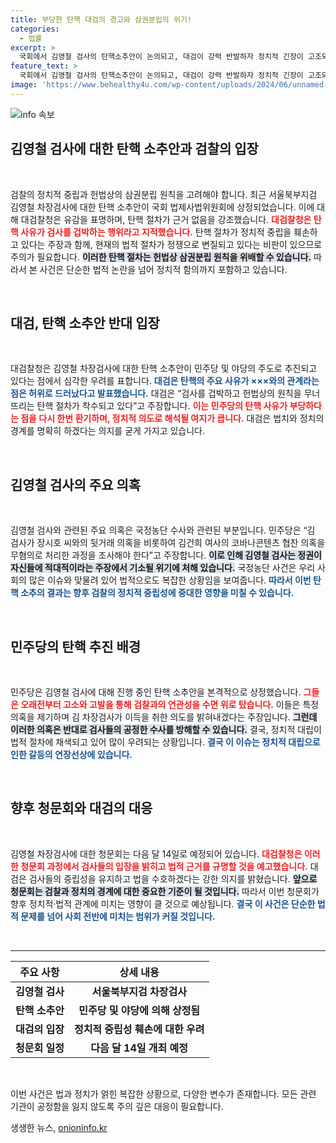 ```yaml
---
title: 부당한 탄핵 대검의 경고와 삼권분립의 위기!
categories:
  - 법률
excerpt: >
  국회에서 김영철 검사의 탄핵소추안이 논의되고, 대검이 강력 반발하자 정치적 긴장이 고조되고 있다. 헌법과 삼권분립을 저버린 이번 탄핵 절차가 과연 정당한 것인지, 귀추가 주목된다!
feature_text: >
  국회에서 김영철 검사의 탄핵소추안이 논의되고, 대검이 강력 반발하자 정치적 긴장이 고조되고 있다. 헌법과 삼권분립을 저버린 이번 탄핵 절차가 과연 정당한 것인지, 귀추가 주목된다!
image: 'https://www.behealthy4u.com/wp-content/uploads/2024/06/unnamed-file.png'
---
```


<p><img src="https://www.behealthy4u.com/wp-content/uploads/2024/06/unnamed-file.png" alt="info 속보" /></p>

<h2 data-ke-size="size26">김영철 검사에 대한 탄핵 소추안과 검찰의 입장</h2>

<p data-ke-size="size16">&nbsp;</p>

<p>검찰의 정치적 중립과 헌법상의 삼권분립 원칙을 고려해야 합니다. 최근 서울북부지검 김영철 차장검사에 대한 탄핵 소추안이 국회 법제사법위원회에 상정되었습니다. 이에 대해 대검찰청은 유감을 표명하며, 탄핵 절차가 근거 없음을 강조했습니다. <b><span style="color: #ee2323;">대검찰청은 탄핵 사유가 검사를 겁박하는 행위라고 지적했습니다.</span></b> 탄핵 절차가 정치적 중립을 훼손하고 있다는 주장과 함께, 현재의 법적 절차가 정쟁으로 변질되고 있다는 비판이 있으므로 주의가 필요합니다. <b><span style="background-color: #21538527;">이러한 탄핵 절차는 헌법상 삼권분립 원칙을 위배할 수 있습니다.</span></b> 따라서 본 사건은 단순한 법적 논란을 넘어 정치적 함의까지 포함하고 있습니다. </p>

<p data-ke-size="size16">&nbsp;</p>

<h2 data-ke-size="size26">대검, 탄핵 소추안 반대 입장</h2>

<p data-ke-size="size16">&nbsp;</p>

<p>대검찰청은 김영철 차장검사에 대한 탄핵 소추안이 민주당 및 야당의 주도로 추진되고 있다는 점에서 심각한 우려를 표합니다. <b><span style="color: #1a5490;">대검은 탄핵의 주요 사유가 ×××와의 관계라는 점은 허위로 드러났다고 발표했습니다.</span></b> 대검은 “검사를 겁박하고 헌법상의 원칙을 무너뜨리는 탄핵 절차가 착수되고 있다”고 주장합니다. <b><span style="color: #ee2323;">이는 민주당의 탄핵 사유가 부당하다는 점을 다시 한번 환기하며, 정치적 의도로 해석될 여지가 큽니다.</span></b> 대검은 법치와 정치의 경계를 명확히 하겠다는 의지를 굳게 가지고 있습니다. </p>

<p data-ke-size="size16">&nbsp;</p>

<h2 data-ke-size="size26">김영철 검사의 주요 의혹</h2>

<p data-ke-size="size16">&nbsp;</p>

<p>김영철 검사와 관련된 주요 의혹은 국정농단 수사와 관련된 부분입니다. 민주당은 “김 검사가 장시호 씨와의 뒷거래 의혹을 비롯하여 김건희 여사의 코바나콘텐츠 협찬 의혹을 무혐의로 처리한 과정을 조사해야 한다”고 주장합니다. <b><span style="background-color: #21538527;">이로 인해 김영철 검사는 정권이 자신들에 적대적이라는 주장에서 기소될 위기에 처해 있습니다.</span></b> 국정농단 사건은 우리 사회의 많은 이슈와 맞물려 있어 법적으로도 복잡한 상황임을 보여줍니다. <b><span style="color: #1a5490;">따라서 이번 탄핵 소추의 결과는 향후 검찰의 정치적 중립성에 중대한 영향을 미칠 수 있습니다.</span></b></p>

<p data-ke-size="size16">&nbsp;</p>

<h2 data-ke-size="size26">민주당의 탄핵 추진 배경</h2>

<p data-ke-size="size16">&nbsp;</p>

<p>민주당은 김영철 검사에 대해 진행 중인 탄핵 소추안을 본격적으로 상정했습니다. <b><span style="color: #ee2323;">그들은 오래전부터 고소와 고발을 통해 검찰과의 연관성을 수면 위로 탔습니다.</span></b> 이들은 특정 의혹을 제기하며 김 차장검사가 이득을 취한 의도를 밝혀내겠다는 주장입니다. <b><span style="background-color: #21538527;">그런데 이러한 의혹은 반대로 검사들의 공정한 수사를 방해할 수 있습니다.</span></b> 결국, 정치적 대립이 법적 절차에 채색되고 있어 많이 우려되는 상황입니다. <b><span style="color: #1a5490;">결국 이 이슈는 정치적 대립으로 인한 갈등의 연장선상에 있습니다.</span></b></p>

<p data-ke-size="size16">&nbsp;</p>

<h2 data-ke-size="size26">향후 청문회와 대검의 대응</h2>

<p data-ke-size="size16">&nbsp;</p>

<p>김영철 차장검사에 대한 청문회는 다음 달 14일로 예정되어 있습니다. <b><span style="color: #ee2323;">대검찰청은 이러한 청문회 과정에서 검사들의 입장을 밝히고 법적 근거를 규명할 것을 예고했습니다.</span></b> 대검은 검사들의 중립성을 유지하고 법을 수호하겠다는 강한 의지를 밝혔습니다. <b><span style="background-color: #21538527;">앞으로 청문회는 검찰과 정치의 경계에 대한 중요한 기준이 될 것입니다.</span></b> 따라서 이번 청문회가 향후 정치적·법적 관계에 미치는 영향이 클 것으로 예상됩니다. <b><span style="color: #1a5490;">결국 이 사건은 단순한 법적 문제를 넘어 사회 전반에 미치는 범위가 커질 것입니다.</span></b></p>

<p data-ke-size="size16">&nbsp;</p>

<hr />

<table style="width: 100%; text-align: center;">
    <thead>
        <tr>
            <th><b>주요 사항</b></th>
            <th><b>상세 내용</b></th>
        </tr>
    </thead>
    <tbody>
        <tr>
            <td style="text-align: center; height: 17px;"><b>김영철 검사</b></td>
            <td style="text-align: center; height: 17px;"><b>서울북부지검 차장검사</b></td>
        </tr>
        <tr>
            <td style="text-align: center; height: 17px;"><b>탄핵 소추안</b></td>
            <td style="text-align: center; height: 17px;"><b>민주당 및 야당에 의해 상정됨</b></td>
        </tr>
        <tr>
            <td style="text-align: center; height: 17px;"><b>대검의 입장</b></td>
            <td style="text-align: center; height: 17px;"><b>정치적 중립성 훼손에 대한 우려</b></td>
        </tr>
        <tr>
            <td style="text-align: center; height: 17px;"><b>청문회 일정</b></td>
            <td style="text-align: center; height: 17px;"><b>다음 달 14일 개최 예정</b></td>
        </tr>
    </tbody>
</table>

<p data-ke-size="size16">&nbsp;</p>

<p>이번 사건은 법과 정치가 얽힌 복잡한 상황으로, 다양한 변수가 존재합니다. 모든 관련 기관이 공정함을 잃지 않도록 주의 깊은 대응이 필요합니다.</p>
생생한 뉴스, <a href="https://onioninfo.kr" rel="dofollow">onioninfo.kr</a>


